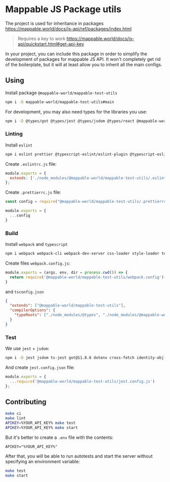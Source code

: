 # Mappable JS Package utils

The project is used for inheritance in packages https://mappable.world/docs/js-api/ref/packages/index.html

> Requires a key to work https://mappable.world/docs/js-api/quickstart.html#get-api-key

In your project, you can include this package in order to simplify
the development of packages for mappable JS API.
It won't completely get rid of the boilerplate,
but it will at least allow you to inherit all the main configs.

## Using

Install package `@mappable-world/mappable-test-utils`

```sh
npm i -D mappable-world/mappable-test-utils#main
```

For development, you may also need types for the libraries you use:

```sh
npm i -D @types/got @types/jest @types/jsdom @types/react @mappable-world/mappable-types
```

### Linting

Install `eslint`

```sh
npm i eslint prettier @typescript-eslint/eslint-plugin @typescript-eslint/parser eslint-config-prettier eslint-plugin-prettier -D
```

Create `.eslintrc.js` file:

```js
module.exports = {
  extends: ['./node_modules/@mappable-world/mappable-test-utils/.eslintrc.js']
};
```

Create `.prettierrc.js` file:


```js
const config = require("@mappable-world/mappable-test-utils/.prettierrc.json");

module.exports = {
  ...config
}
```

### Build

Install `webpack` and `typescript`

```sh
npm i webpack webpack-cli webpack-dev-server css-loader style-loader terser-webpack-plugin ts-loader typescript -D
```

Create files `webpack.config.js`:

```js
module.exports = (args, env, dir = process.cwd()) => {
  return require('@mappable-world/mappable-test-utils/webpack.config')(args, env, dir);
}
```

and `tsconfig.json`

```json
{
  "extends": ["@mappable-world/mappable-test-utils"],
  "compilerOptions": {
    "typeRoots": ["./node_modules/@types", "./node_modules/@mappable-world"]
  }
}
```

### Test

We use `jest` + `jsdom`:

```sh
npm i -D jest jsdom ts-jest got@11.8.6 dotenv cross-fetch identity-obj-proxy
```

And create `jest.config.json` file:

```js
module.exports = {
  ...require('@mappable-world/mappable-test-utils/jest.config.js')
};
```

## Contributing

```sh
make ci
make lint
APIKEY=%YOUR_API_KEY% make test
APIKEY=%YOUR_API_KEY% make start
```

But it's better to create a `.env` file with the contents:

```env
APIKEY="%YOUR_API_KEY%"
```

After that, you will be able to run autotests and start the server
without specifying an environment variable:

```sh
make test
make start
```
